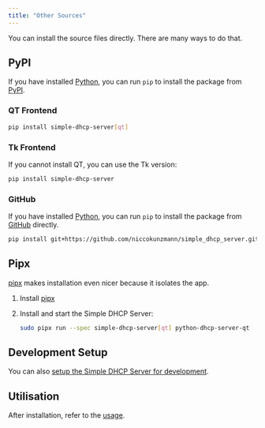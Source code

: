 ```yaml
---
title: "Other Sources"
---
```


You can install the source files directly. There are many ways to do that.

## PyPI

If you have installed [Python], you can run `pip` to install the package from
[PyPI].

### QT Frontend

```sh
pip install simple-dhcp-server[qt]
```

### Tk Frontend

If you cannot install QT, you can use the Tk version:

```sh
pip install simple-dhcp-server
```

### GitHub

If you have installed [Python], you can run `pip` to install the package from
[GitHub] directly.

```sh
pip install git+https://github.com/niccokunzmann/simple_dhcp_server.git
```

## Pipx

[pipx] makes installation even nicer because it isolates the app.

1. Install [pipx]
2. Install and start the Simple DHCP Server:

    ```sh
    sudo pipx run --spec simple-dhcp-server[qt] python-dhcp-server-qt  
    ```

## Development Setup

You can also [setup the Simple DHCP Server for development][4].

## Utilisation

After installation, refer to the [usage][3].

[Python]: https://www.python.org/
[PyPI]: https://pypi.org/project/simple-dhcp-server/
[GitHub]: https://github.com/niccokunzmann/simple_dhcp_server/
[3]: /usage/cmd.md
[pipx]: https://pipx.pypa.io/stable/installation/
[4]: ../develop
